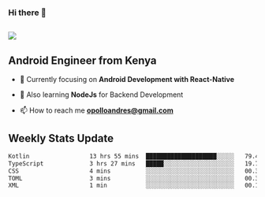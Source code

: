 ### Hi there 👋
<h2 align="left"><img src="https://readme-typing-svg.herokuapp.com?color=000000&lines=I'm+Andrew+Opollo😊;Welcome+to+my+Github😜"> </h2>

## Android Engineer from Kenya


- 🌱 Currently focusing on **Android Development with React-Native**

- 🔭 Also learning **NodeJs** for Backend Development

- 📫 How to reach me **opolloandres@gmail.com**


## Weekly Stats Update
<!--START_SECTION:waka-->

```txt
Kotlin                 13 hrs 55 mins  ████████████████████░░░░░   79.48 %
TypeScript             3 hrs 27 mins   █████░░░░░░░░░░░░░░░░░░░░   19.73 %
CSS                    4 mins          ░░░░░░░░░░░░░░░░░░░░░░░░░   00.38 %
TOML                   3 mins          ░░░░░░░░░░░░░░░░░░░░░░░░░   00.30 %
XML                    1 min           ░░░░░░░░░░░░░░░░░░░░░░░░░   00.10 %
```

<!--END_SECTION:waka-->



